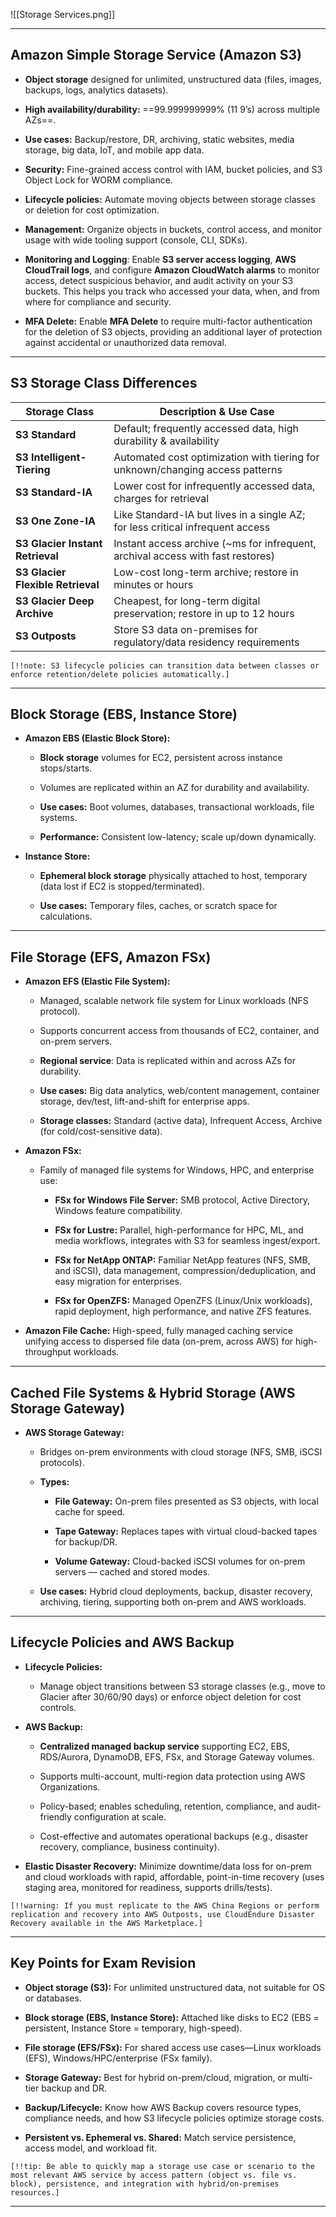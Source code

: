 ![[Storage Services.png]]

---
## **Amazon Simple Storage Service (Amazon S3)**

- **Object storage** designed for unlimited, unstructured data (files, images, backups, logs, analytics datasets).
    
- **High availability/durability:** ==99.999999999% (11 9’s) across multiple AZs==.
    
- **Use cases:** Backup/restore, DR, archiving, static websites, media storage, big data, IoT, and mobile app data.
    
- **Security:** Fine-grained access control with IAM, bucket policies, and S3 Object Lock for WORM compliance.
    
- **Lifecycle policies:** Automate moving objects between storage classes or deletion for cost optimization.
    
- **Management:** Organize objects in buckets, control access, and monitor usage with wide tooling support (console, CLI, SDKs).

- **Monitoring and Logging**: Enable **S3 server access logging**, **AWS CloudTrail logs**, and configure **Amazon CloudWatch alarms** to monitor access, detect suspicious behavior, and audit activity on your S3 buckets. This helps you track who accessed your data, when, and from where for compliance and security.

- **MFA Delete:** Enable **MFA Delete** to require multi-factor authentication for the deletion of S3 objects, providing an additional layer of protection against accidental or unauthorized data removal.
    
---
## **S3 Storage Class Differences**

|Storage Class|Description & Use Case|
|---|---|
|**S3 Standard**|Default; frequently accessed data, high durability & availability|
|**S3 Intelligent-Tiering**|Automated cost optimization with tiering for unknown/changing access patterns|
|**S3 Standard-IA**|Lower cost for infrequently accessed data, charges for retrieval|
|**S3 One Zone-IA**|Like Standard-IA but lives in a single AZ; for less critical infrequent access|
|**S3 Glacier Instant Retrieval**|Instant access archive (~ms for infrequent, archival access with fast restores)|
|**S3 Glacier Flexible Retrieval**|Low-cost long-term archive; restore in minutes or hours|
|**S3 Glacier Deep Archive**|Cheapest, for long-term digital preservation; restore in up to 12 hours|
|**S3 Outposts**|Store S3 data on-premises for regulatory/data residency requirements|

`[!!note: S3 lifecycle policies can transition data between classes or enforce retention/delete policies automatically.]`
    
---
## **Block Storage (EBS, Instance Store)**

- **Amazon EBS (Elastic Block Store):**
    
    - **Block storage** volumes for EC2, persistent across instance stops/starts.
        
    - Volumes are replicated within an AZ for durability and availability.
        
    - **Use cases:** Boot volumes, databases, transactional workloads, file systems.
        
    - **Performance:** Consistent low-latency; scale up/down dynamically.
        
- **Instance Store:**
    
    - **Ephemeral block storage** physically attached to host, temporary (data lost if EC2 is stopped/terminated).
        
    - **Use cases:** Temporary files, caches, or scratch space for calculations.
        
---
## **File Storage (EFS, Amazon FSx)**

- **Amazon EFS (Elastic File System):**
    
    - Managed, scalable network file system for Linux workloads (NFS protocol).
        
    - Supports concurrent access from thousands of EC2, container, and on-prem servers.
        
    - **Regional service**: Data is replicated within and across AZs for durability.
        
    - **Use cases:** Big data analytics, web/content management, container storage, dev/test, lift-and-shift for enterprise apps.
        
    - **Storage classes:** Standard (active data), Infrequent Access, Archive (for cold/cost-sensitive data).
        
- **Amazon FSx:**
    
    - Family of managed file systems for Windows, HPC, and enterprise use:
        
        - **FSx for Windows File Server:** SMB protocol, Active Directory, Windows feature compatibility.
            
        - **FSx for Lustre:** Parallel, high-performance for HPC, ML, and media workflows, integrates with S3 for seamless ingest/export.
            
        - **FSx for NetApp ONTAP:** Familiar NetApp features (NFS, SMB, and iSCSI), data management, compression/deduplication, and easy migration for enterprises.
            
        - **FSx for OpenZFS:** Managed OpenZFS (Linux/Unix workloads), rapid deployment, high performance, and native ZFS features.
            
- **Amazon File Cache:** High-speed, fully managed caching service unifying access to dispersed file data (on-prem, across AWS) for high-throughput workloads.
    
---
## **Cached File Systems & Hybrid Storage (AWS Storage Gateway)**

- **AWS Storage Gateway:**
    
    - Bridges on-prem environments with cloud storage (NFS, SMB, iSCSI protocols).
        
    - **Types:**
        
        - **File Gateway:** On-prem files presented as S3 objects, with local cache for speed.
            
        - **Tape Gateway:** Replaces tapes with virtual cloud-backed tapes for backup/DR.
            
        - **Volume Gateway:** Cloud-backed iSCSI volumes for on-prem servers — cached and stored modes.
            
    - **Use cases:** Hybrid cloud deployments, backup, disaster recovery, archiving, tiering, supporting both on-prem and AWS workloads.
        
---
## **Lifecycle Policies and AWS Backup**

- **Lifecycle Policies:**
    
    - Manage object transitions between S3 storage classes (e.g., move to Glacier after 30/60/90 days) or enforce object deletion for cost controls.
        
- **AWS Backup:**
    
    - **Centralized managed backup service** supporting EC2, EBS, RDS/Aurora, DynamoDB, EFS, FSx, and Storage Gateway volumes.
        
    - Supports multi-account, multi-region data protection using AWS Organizations.
        
    - Policy-based; enables scheduling, retention, compliance, and audit-friendly configuration at scale.
        
    - Cost-effective and automates operational backups (e.g., disaster recovery, compliance, business continuity).
        
- **Elastic Disaster Recovery:** Minimize downtime/data loss for on-prem and cloud workloads with rapid, affordable, point-in-time recovery (uses staging area, monitored for readiness, supports drills/tests).

`[!!warning: If you must replicate to the AWS China Regions or perform replication and recovery into AWS Outposts, use CloudEndure Disaster Recovery available in the AWS Marketplace.]`
    
---
## **Key Points for Exam Revision**

- **Object storage (S3):** For unlimited unstructured data, not suitable for OS or databases.
    
- **Block storage (EBS, Instance Store):** Attached like disks to EC2 (EBS = persistent, Instance Store = temporary, high-speed).
    
- **File storage (EFS/FSx):** For shared access use cases—Linux workloads (EFS), Windows/HPC/enterprise (FSx family).
    
- **Storage Gateway:** Best for hybrid on-prem/cloud, migration, or multi-tier backup and DR.
    
- **Backup/Lifecycle:** Know how AWS Backup covers resource types, compliance needs, and how S3 lifecycle policies optimize storage costs.
    
- **Persistent vs. Ephemeral vs. Shared:** Match service persistence, access model, and workload fit.
    

`[!!tip: Be able to quickly map a storage use case or scenario to the most relevant AWS service by access pattern (object vs. file vs. block), persistence, and integration with hybrid/on-premises resources.]`

---